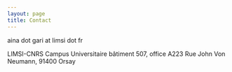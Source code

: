 ```yaml
---
layout: page
title: Contact
---
```


aina dot gari at limsi dot fr


LIMSI-CNRS
Campus Universitaire bâtiment 507, office A223
Rue John Von Neumann, 
91400 Orsay